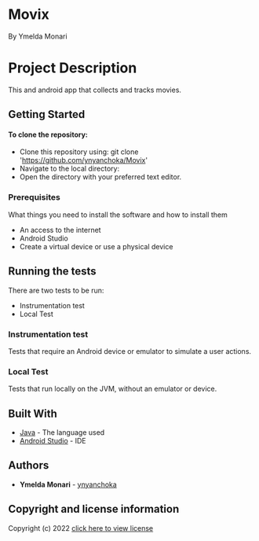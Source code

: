 
# Movix
By Ymelda Monari

# Project Description
This and android app that collects and tracks movies.

## Getting Started

#### To clone the repository:
- Clone this repository using:
  git clone 'https://github.com/ynyanchoka/Movix'
- Navigate to the local directory:
- Open the directory with your preferred text editor.

### Prerequisites

What things you need to install the software and how to install them
- An access to the internet
- Android Studio
- Create a virtual device or use a physical device


## Running the tests

There are two tests to be run:
+ Instrumentation test
+ Local Test

### Instrumentation test

Tests that require an Android device or emulator to simulate a user actions.
### Local Test
Tests that run locally on the JVM, without an emulator or device.


## Built With

* [Java](https://www.java.com) - The language used
* [Android Studio](https://developer.android.com/studio) - IDE

## Authors

* **Ymelda Monari** - [ynyanchoka](https://github.com/ynyanchoka)


## Copyright and license information

Copyright (c) 2022 [click here to view license](LICENSE)